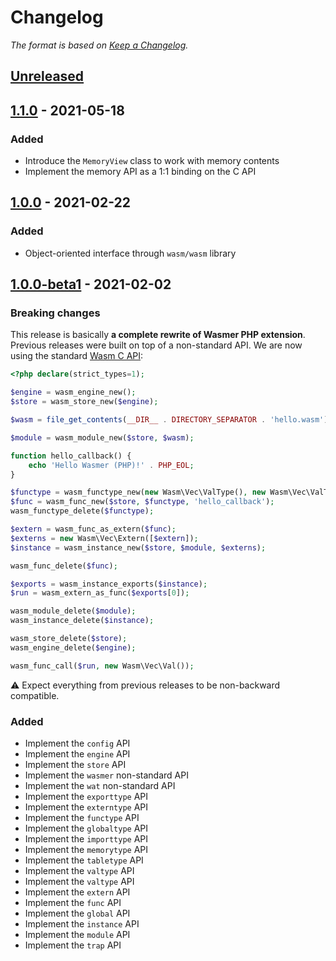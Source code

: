# Changelog

*The format is based on [Keep a Changelog].*

[Keep a Changelog]: http://keepachangelog.com/en/1.0.0/

## **[Unreleased]**


## **[1.1.0] - 2021-05-18**

### Added

* Introduce the `MemoryView` class to work with memory contents
* Implement the memory API as a 1:1 binding on the C API

## **[1.0.0] - 2021-02-22**

### Added

* Object-oriented interface through `wasm/wasm` library

## **[1.0.0-beta1] - 2021-02-02**

### Breaking changes

This release is basically **a complete rewrite of Wasmer PHP extension**. Previous releases were built on top of a 
non-standard API. We are now using the standard [Wasm C API][wasm-c-api]:

```php
<?php declare(strict_types=1);

$engine = wasm_engine_new();
$store = wasm_store_new($engine);

$wasm = file_get_contents(__DIR__ . DIRECTORY_SEPARATOR . 'hello.wasm');

$module = wasm_module_new($store, $wasm);

function hello_callback() {
    echo 'Hello Wasmer (PHP)!' . PHP_EOL;
}

$functype = wasm_functype_new(new Wasm\Vec\ValType(), new Wasm\Vec\ValType());
$func = wasm_func_new($store, $functype, 'hello_callback');
wasm_functype_delete($functype);

$extern = wasm_func_as_extern($func);
$externs = new Wasm\Vec\Extern([$extern]);
$instance = wasm_instance_new($store, $module, $externs);

wasm_func_delete($func);

$exports = wasm_instance_exports($instance);
$run = wasm_extern_as_func($exports[0]);

wasm_module_delete($module);
wasm_instance_delete($instance);

wasm_store_delete($store);
wasm_engine_delete($engine);

wasm_func_call($run, new Wasm\Vec\Val());
```

⚠️ Expect everything from previous releases to be non-backward compatible.


[wasm-c-api]: https://github.com/WebAssembly/wasm-c-api

### Added

* Implement the `config` API
* Implement the `engine` API
* Implement the `store` API
* Implement the `wasmer` non-standard API
* Implement the `wat` non-standard API
* Implement the `exporttype` API
* Implement the `externtype` API
* Implement the `functype` API
* Implement the `globaltype` API
* Implement the `importtype` API
* Implement the `memorytype` API
* Implement the `tabletype` API
* Implement the `valtype` API
* Implement the `valtype` API
* Implement the `extern` API
* Implement the `func` API
* Implement the `global` API
* Implement the `instance` API
* Implement the `module` API
* Implement the `trap` API


[Unreleased]: https://github.com/wasmerio/wasmer-php/tree/master/README.md
[1.1.0]: https://github.com/wasmerio/wasmer-php/tree/1.1.0/README.md
[1.0.0]: https://github.com/wasmerio/wasmer-php/tree/1.0.0/README.md
[1.0.0-beta1]: https://github.com/wasmerio/wasmer-php/tree/1.0.0-beta1/README.md
